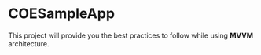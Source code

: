 # COESampleApp
This project will provide you the best practices to follow while using **MVVM** architecture.
